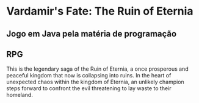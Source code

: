 # Vardamir's Fate: The Ruin of Eternia
## Jogo em Java pela matéria de programação
## RPG

This is the legendary saga of the Ruin of Eternia, a once prosperous and peaceful kingdom that now is collapsing into ruins.
In the heart of unexpected chaos within the kingdom of Eternia, an unlikely champion steps forward 
to confront the evil threatening to lay waste to their homeland.


